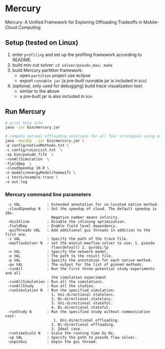 # Mercury

Mercury: A Unified Framework for Exploring Offloading Tradeoffs in Mobile-Cloud Computing


## Setup (tested on Linux)

1. enter `profiling` and set up the profiling framework according to README.
2. build min-cut solver: `cd solver/pseudo_max; make`
2. build Mercury partition framework: 
	- open `partition` project use eclipse 
	- export `runnable jar` (a pre-built runnable jar is included in `bin`)
3. (optional, only used for debugging) build trace visualization tool: 
	- similar to the above
	- a pre-built jar is also included in `bin`

## Run Mercury

```bash
# print help info
java -jar bin/mercury.jar

# compute optimal offloading solutions for all four strategies using an energy model
java -Xmx16g  -jar bin/mercury.jar \
-p config/nativeMethods.txt \
-c config/coLocList.txt  \
-sp bin/pseudo_fifo  \
-runAllSimulation  \
-fieldDep  \
-cloudSpeedup 10.0 \
-n models/energyModel/homewifi \
-i tests/example.trace \
-o out.log

```

### Mercury command line parameters

```
 -c VAL            : Extended annotation for co-located native method.
 -cloudSpeedup N   : Set the speedup of cloud. The default speedup is 10x.
                     Negative number means infinity.
 -disInline        : Disable the inlining optimization.
 -fieldDep         : Enable field level dependency.
 -guiThreads VAL   : Add additional gui threads in addition to the first one.
 -i VAL            : Specify the path of the trace file.
 -maxflowSolver N  : set the mincut-maxflow solver to use: 1. pseudo
                     flow(default) 2. gurobi:lp
 -n VAL            : Specify the network model.
 -o VAL            : The path to the result file.
 -p VAL            : Specify the annotation for each native method.
 -po VAL           : The output for the list of pinned methods.
 -runAll           : Run the first three potential study experiments and all
                     the simulation experiment
 -runAllSimulation : Run all the simulations.
 -runAllStudy      : Run all the studies.
 -runSimulation N  : Run the specified simulation:
                     1. Uni-directional stateless.
                     2. Bi-directional stateless.
                     3. Uni-directional stateful.
                     4. Bi-directional stateful.
 -runStudy N       : Run the specified study without communication cost:
                      1. Uni-directional offloading.
                     2. Bi-directional offloading.
                     3. Ideal case.
 -runtimeScale N   : Scale the running time by Nx.
 -sp VAL           : Specify the path to pseudo flow solver.
 -unpinGui         : Unpin the gui thread.
```
